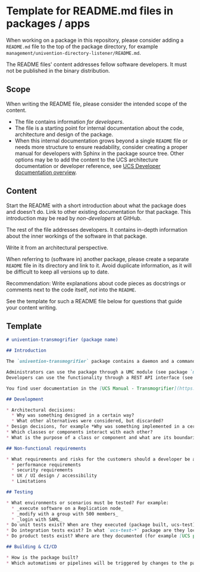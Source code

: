 # Template for README.md files in packages / apps

When working on a package in this repository, please consider adding a `README.md` file to the top of the package directory, for example `management/univention-directory-listener/README.md`.

The README files' content addresses fellow software developers. It must not be published in the binary distribution.

## Scope

When writing the README file, please consider the intended scope of the content.

* The file contains information _for developers_.
* The file is a starting point for internal documentation about the code, architecture and design of the package.
* When this internal documentation grows beyond a single `README` file or needs more structure to ensure readability, consider creating a proper manual for developers with Sphinx in the package source tree. Other options may be to add the content to the UCS architecture documentation or developer reference, see [UCS Developer documentation overview](https://docs.software-univention.de/developers_5.1.html.en).

## Content

Start the README with a short introduction about what the package does and doesn't do. Link to other existing documentation for that package. This introduction may be read by _non-developers_ at GitHub.

The rest of the file addresses developers.
It contains in-depth information about the inner workings of the software in that package.

Write it from an architectural perspective.

When referring to (software in) another package, please create a separate `README` file in its directory and link to it. Avoid duplicate information, as it will be difficult to keep all versions up to date.

Recommendation: Write explanations about code pieces as docstrings or comments next to the code itself, _not_ into the `README`.

See the template for such a README file below for questions that guide your content writing.

## Template

```markdown
# univention-transmogrifier (package name)

## Introduction

The `univention-transmogrifier` package contains a daemon and a command line frontend that can transform one thing into another.

Administrators can use the package through a UMC module (see package `management/univention-management-console-module-transmogrifier`).
Developers can use the functionality through a REST API interface (see package `management/univention-transmogrifier-rest-api`).

You find user documentation in the [UCS Manual - Transmogrifier](https://docs.software-univention.de/manual-5.1.html#magic:transmogrifier).

## Development

* Architectural decisions:
  * Why was something designed in a certain way?
  * What other alternatives were considered, but discarded?
* Design decisions, for example *Why was something implemented in a certain way?*
* Which classes or components interact with each other?
* What is the purpose of a class or component and what are its boundaries?

## Non-functional requirements

* What requirements and risks for the customers should a developer be aware of? For example:
  * performance requirements
  * security requirements
  * UX / UI design / accessibility
  * Limitations

## Testing

* What environments or scenarios must be tested? For example:
  * _execute software on a Replication node_
  * _modify with a group with 500 members_
  * _login with SAML_
* Do unit tests exist? When are they executed (package built, ucs-test)?
* Do integration tests exist? In what `ucs-test-*` package are they located?
* Do product tests exist? Where are they documented (for example [UCS product tests - Mail](https://git.knut.univention.de/univention/product-tests/ucs/-/blob/main/Mail.md))?

## Building & CI/CD

* How is the package built?
* Which automatisms or pipelines will be triggered by changes to the package?
```
